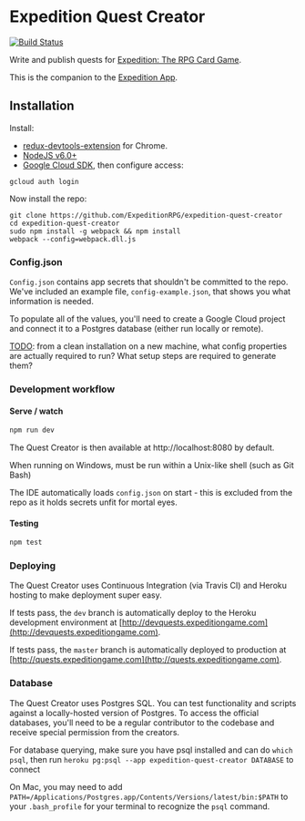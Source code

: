 # Expedition Quest Creator

[![Build Status](https://travis-ci.org/ExpeditionRPG/expedition-quest-creator.svg)](https://travis-ci.org/ExpeditionRPG/expedition-quest-creator)

Write and publish quests for [Expedition: The RPG Card Game](http://expeditiongame.com).

This is the companion to the [Expedition App](https://github.com/ExpeditionRPG/expedition-app).

## Installation

Install:
- [redux-devtools-extension](https://github.com/zalmoxisus/redux-devtools-extension) for Chrome.
- [NodeJS v6.0+](nodejs.org)
- [Google Cloud SDK](https://cloud.google.com/sdk/docs/), then configure access:

```shell
gcloud auth login
````

Now install the repo:

```shell
git clone https://github.com/ExpeditionRPG/expedition-quest-creator
cd expedition-quest-creator
sudo npm install -g webpack && npm install
webpack --config=webpack.dll.js
```

### Config.json

`Config.json` contains app secrets that shouldn't be committed to the repo. We've included an example file, `config-example.json`, that shows you what information is needed.

To populate all of the values, you'll need to create a Google Cloud project and connect it to a Postgres database (either run locally or remote).

[TODO](https://github.com/ExpeditionRPG/expedition-quest-creator/issues/226): from a clean installation on a new machine, what config properties are actually required to run? What setup steps are required to generate them?

### Development workflow

#### Serve / watch

```sh
npm run dev
```

The Quest Creator is then available at http://localhost:8080 by default.

When running on Windows, must be run within a Unix-like shell (such as Git Bash)

The IDE automatically loads `config.json` on start - this is excluded from the repo as it holds secrets unfit for mortal eyes.

#### Testing

```sh
npm test
```

### Deploying

The Quest Creator uses Continuous Integration (via Travis CI) and Heroku hosting to make deployment super easy.

If tests pass, the `dev` branch is automatically deploy to the Heroku development environment at [http://devquests.expeditiongame.com](http://devquests.expeditiongame.com).

If tests pass, the `master` branch is automatically deployed to production at [http://quests.expeditiongame.com](http://quests.expeditiongame.com).

### Database

The Quest Creator uses Postgres SQL. You can test functionality and scripts against a locally-hosted version of Postgres. To access the official databases, you'll need to be a regular contributor to the codebase and receive special permission from the creators.

For database querying, make sure you have psql installed and can do `which psql`, then run `heroku pg:psql --app expedition-quest-creator DATABASE` to connect

On Mac, you may need to add `PATH=/Applications/Postgres.app/Contents/Versions/latest/bin:$PATH` to your `.bash_profile` for your terminal to recognize the `psql` command.
